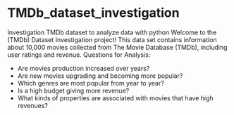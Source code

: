 # TMDb_dataset_investigation
Investigation TMDb dataset to analyze data with python
Welcome to the (TMDb) Dataset Investigation project!
This data set contains information about 10,000 movies collected from The Movie Database (TMDb), including user ratings and revenue.
Questions for Analysis:
* Are movies production increased over years?
* Are new movies upgrading and becoming more popular?
* Which genres are most popular from year to year?
* Is a high budget giving more revenue?
* What kinds of properties are associated with movies that have high revenues?
